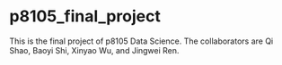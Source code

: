 # p8105_final_project
 This is the final project of p8105 Data Science. The collaborators are Qi Shao, Baoyi Shi, Xinyao Wu, and Jingwei Ren.